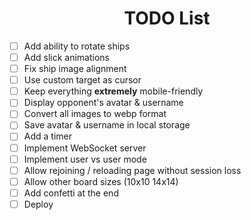 <div align="center">

# TODO List

</div>

- [ ] Add ability to rotate ships
- [ ] Add slick animations
- [ ] Fix ship image alignment
- [ ] Use custom target as cursor
- [ ] Keep everything **extremely** mobile-friendly
- [ ] Display opponent's avatar & username
- [ ] Convert all images to webp format
- [ ] Save avatar & username in local storage
- [ ] Add a timer
- [ ] Implement WebSocket server
- [ ] Implement user vs user mode
- [ ] Allow rejoining / reloading page without session loss
- [ ] Allow other board sizes (10x10 14x14)
- [ ] Add confetti at the end
- [ ] Deploy
